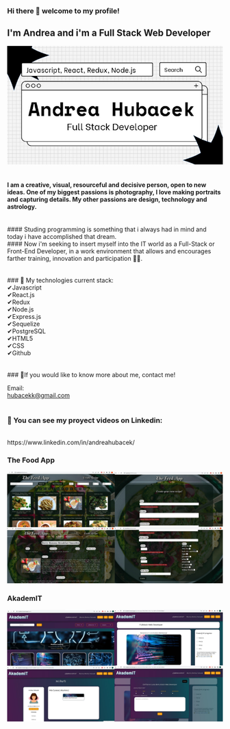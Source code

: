 ### Hi there 👋 welcome to my profile!

## I'm Andrea and i'm a Full Stack Web Developer


![img](/images/andreahubacek1.jpeg)
<br>
<br>
#### I am a creative, visual, resourceful and decisive person, open to new ideas. One of my biggest passions is photography, I love making portraits and capturing details. My other passions are design, technology and astrology.
<br>
#### Studing programming is something that i always had in mind and today i have accomplished that dream.
<br>
#### Now i'm seeking to insert myself into the IT world as a Full-Stack or Front-End Developer, in a work environment that allows and encourages farther training, innovation and participation 🙋🏻.
<br>
<br>
<br>
### 🔸️ My technologies current stack:
<br>
✔Javascript
<br>
✔React.js
<br>
✔Redux
<br>
✔Node.js
<br>
✔Express.js
<br>
✔Sequelize
<br>
✔PostgreSQL
<br>
✔HTML5
<br>
✔CSS
<br>
✔Github
<br>
<br>
<br>
### 🔸️If you would like to know more about me, contact me!
<br>

Email:
<br>
hubacekk@gmail.com
<br>
<br>
### 🔸️ You can see my proyect videos on Linkedin:
<br>
https://www.linkedin.com/in/andreahubacek/

### The Food App
![theFoodApp](/images/food.jpeg)

### AkademIT
![AkademIT](/images/akademit.jpeg)
